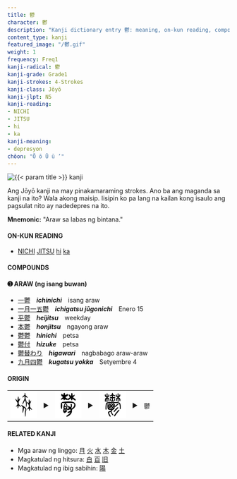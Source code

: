```yaml
---
title: 鬱
character: 鬱
description: "Kanji dictionary entry 鬱: meaning, on-kun reading, compounds, origin, related kanji"
content_type: kanji
featured_image: "/鬱.gif"
weight: 1
frequency: Freq1
kanji-radical: 鬱
kanji-grade: Grade1
kanji-strokes: 4-Strokes
kanji-class: Jōyō
kanji-jlpt: N5
kanji-reading:
- NICHI
- JITSU
- hi
- ka
kanji-meaning:
- depresyon
chōon: "Ō ō Ū ū ’"
---
```

[//]: # (Don't edit the line below.)
<img class="kanji" alt="{{< param title >}} kanji" src="{{< param title >}}.gif">

Ang Jōyō kanji na may pinakamaraming strokes. Ano ba ang maganda sa kanji na ito? Wala akong maisip. Iisipin ko pa lang na kailan kong isaulo ang pagsulat nito ay nadedepres na ito.

**Mnemonic:** "Araw sa labas ng bintana."

#### ON-KUN READING

[//]: # (Don't edit the line below. ON-KUN READING code is automatically generated.)
- [NICHI](../../kanji-reading/nichi) [JITSU](../../kanji-reading/jitsu) [hi](../../kanji-reading/hi) [ka](../../kanji-reading/ka)

#### COMPOUNDS

#### ➊ **ARAW** (ng isang buwan)
  - [一](../一)[鬱](../鬱)　***ichinichi***　isang araw
  - [一](../一)[月](../月)[一](../一)[五](../五)[鬱](../鬱)　***ichigatsu jūgonichi***　Enero 15
  - [平](../平)[鬱](../鬱)　***heijitsu***　weekday
  - [本](../本)[鬱](../鬱)　***honjitsu***　ngayong araw 
  - [鬱](../鬱)[鬱](../鬱)　***hinichi***　petsa
  - [鬱](../鬱)[付](../付)　***hizuke***　petsa
  - [鬱](../鬱)[替わり](../替)　***higawari***　nagbabago araw-araw
  - [九](../九)[月](../月)[四](../四)[鬱](../鬱)　***kugatsu yokka***　Setyembre 4

#### ORIGIN

<table class="kanji-table"><tr><td>
<img src="60px-鬱-oracle.svg.png">
</td><td>▶</td><td>
<img src="60px-鬱-slip.svg.png">
</td><td>▶</td><td>
<img src="60px-鬱-seal.svg.png">
</td><td>▶</td>
<td class="kanji-origin">鬱</td>
</tr></table>

#### RELATED KANJI

- Mga araw ng linggo: [月](../月) [火](../火) [水](../水) [木](../木) [金](../金) [土](../土)
- Magkatulad ng hitsura: [白](../白) [百](../百) [旧](../旧)
- Magkatulad ng ibig sabihin: [陽](../陽)